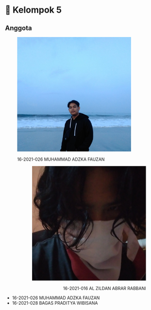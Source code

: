 # 🥇 Kelompok 5

## Anggota

<div align="left">

<figure><img src="../.gitbook/assets/WhatsApp Image 2023-06-10 at 21.59.46.jpeg" alt="" width="375"><figcaption><p>16-2021-026 MUHAMMAD ADZKA FAUZAN</p></figcaption></figure>

</div>

<div align="right">

<figure><img src="../.gitbook/assets/20210814_213821_mfnr.jpg" alt="" width="375"><figcaption><p>16-2021-016 AL ZILDAN ABRAR RABBANI</p></figcaption></figure>

</div>



* 16-2021-026 MUHAMMAD ADZKA FAUZAN
* 16-2021-028 BAGAS PRADITYA WIBISANA
